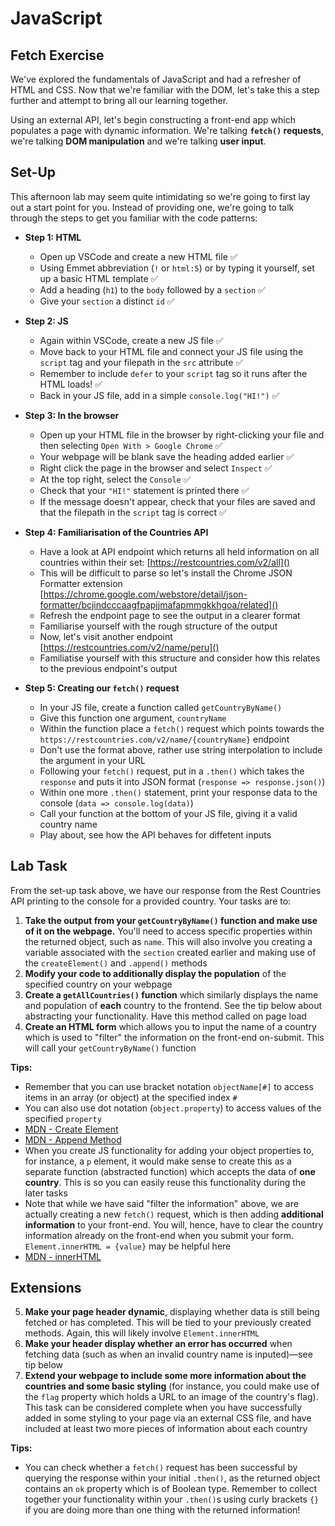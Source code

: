 # JavaScript

## Fetch Exercise

We've explored the fundamentals of JavaScript and had a refresher of HTML and CSS. Now that we're familiar with the DOM, let's take this a step further and attempt to bring all our learning together. 

Using an external API, let's begin constructing a front-end app which populates a page with dynamic information. We're talking **`fetch()` requests**, we're talking **DOM manipulation** and we're talking **user input**.

## Set-Up

This afternoon lab may seem quite intimidating so we're going to first lay out a start point for you. Instead of providing one, we're going to talk through the steps to get you familiar with the code patterns:

- **Step 1: HTML**
	- Open up VSCode and create a new HTML file ✅
	- Using Emmet abbreviation (`!` or `html:5`) or by typing it yourself, set up a basic HTML template ✅
	- Add a heading (`h1`) to the `body` followed by a `section` ✅
	- Give your `section` a distinct `id` ✅

- **Step 2: JS**
	- Again within VSCode, create a new JS file ✅
	- Move back to your HTML file and connect your JS file using the `script` tag and your filepath in the `src` attribute ✅
	- Remember to include `defer` to your `script` tag so it runs after the HTML loads! ✅
	- Back in your JS file, add in a simple `console.log("HI!")` ✅

- **Step 3: In the browser**	
	- Open up your HTML file in the browser by right-clicking your file and then selecting `Open With > Google Chrome` ✅
	- Your webpage will be blank save the heading added earlier ✅
	- Right click the page in the browser and select `Inspect` ✅
	- At the top right, select the `Console` ✅
	- Check that your `"HI!"` statement is printed there ✅
	- If the message doesn't appear, check that your files are saved and that the filepath in the `script` tag is correct ✅

- **Step 4: Familiarisation of the Countries API**
	- Have a look at API endpoint which returns all held information on all countries within their set: [https://restcountries.com/v2/all]()
	- This will be difficult to parse so let's install the Chrome JSON Formatter extension [https://chrome.google.com/webstore/detail/json-formatter/bcjindcccaagfpapjjmafapmmgkkhgoa/related]()
	- Refresh the endpoint page to see the output in a clearer format
	- Familiarise yourself with the rough structure of the output
	- Now, let's visit another endpoint [https://restcountries.com/v2/name/peru]()
	- Familiatise yourself with this structure and consider how this relates to the previous endpoint's output

- **Step 5: Creating our `fetch()` request**
	- In your JS file, create a function called `getCountryByName()`
	- Give this function one argument, `countryName`
	- Within the function place a `fetch()` request which points towards the `https://restcountries.com/v2/name/{countryName}` endpoint
	- Don't use the format above, rather use string interpolation to include the argument in your URL
	- Following your `fetch()` request, put in a `.then()` which takes the `response` and puts it into JSON format (`response => response.json()`)
	- Within one more `.then()` statement, print your response data to the console (`data => console.log(data)`)
	- Call your function at the bottom of your JS file, giving it a valid country name
	- Play about, see how the API behaves for diffetent inputs

	
## Lab Task

From the set-up task above, we have our response from the Rest Countries API printing to the console for a provided country. Your tasks are to:

1. **Take the output from your `getCountryByName()` function and make use of it on the webpage.** You'll need to access specific properties within the returned object, such as `name`. This will also involve you creating a variable associated with the `section` created earlier and making use of the `createElement()` and `.append()` methods
2. **Modify your code to additionally display the population** of the specified country on your webpage
3. **Create a `getAllCountries()` function** which similarly displays the name and population of **each** country to the frontend. See the tip below about abstracting your functionality. Have this method called on page load
4. **Create an HTML form** which allows you to input the name of a country which is used to "filter" the information on the front-end on-submit. This will call your `getCountryByName()` function

**Tips:** 

- Remember that you can use bracket notation `objectName[#]` to access items in an array (or object) at the specified index `#`
- You can also use dot notation (`object.property`) to access values of the specified `property`
- [MDN - Create Element](https://developer.mozilla.org/en-US/docs/Web/API/Document/createElement)
- [MDN - Append Method](https://developer.mozilla.org/en-US/docs/Web/API/Element/append)
- When you create JS functionality for adding your object properties to, for instance, a `p` element, it would make sense to create this as a separate function (abstracted function) which accepts the data of **one country**. This is so you can easily reuse this functionality during the later tasks
- Note that while we have said "filter the information" above, we are actually creating a new `fetch()` request, which is then adding **additional information** to your front-end. You will, hence, have to clear the country information already on the front-end when you submit your form. `Element.innerHTML = {value}` may be helpful here
- [MDN - innerHTML](https://developer.mozilla.org/en-US/docs/Web/API/Element/innerHTML)

## Extensions

5. **Make your page header dynamic**, displaying whether data is still being fetched or has completed. This will be tied to your previously created methods. Again, this will likely involve `Element.innerHTML`
6. **Make your header display whether an error has occurred** when fetching data (such as when an invalid country name is inputed)—see tip below
7. **Extend your webpage to include some more information about the countries and some basic styling** (for instance, you could make use of the `flag` property which holds a URL to an image of the country's flag). This task can be considered complete when you have successfully added in some styling to your page via an external CSS file, and have included at least two more pieces of information about each country

**Tips:**

- You can check whether a `fetch()` request has been successful by querying the response within your initial `.then()`, as the returned object contains an `ok` property which is of Boolean type. Remember to collect together your functionality within your `.then()`s using curly brackets `{}` if you are doing more than one thing with the returned information!

	